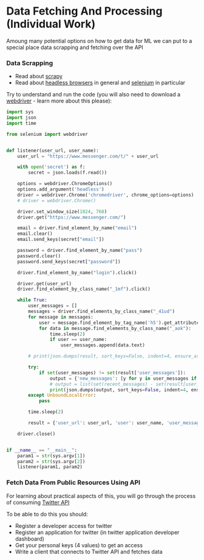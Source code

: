 # Data Fetching And Processing (Individual Work)

Amoung many potential options on how to get data for ML we can put to a special place data scrapping and fetching over the API

### Data Scrapping
* Read about [scrapy](https://scrapy.org/) 
* Read about [headless browsers](https://github.com/dhamaniasad/HeadlessBrowsers) in general and [selenium](https://www.seleniumhq.org/) in particular

Try to understand and run the code (you will also need to download a [webdriver](https://www.seleniumhq.org/projects/webdriver/) - learn more about this please):
```python
import sys
import json
import time

from selenium import webdriver


def listener(user_url, user_name):
    user_url = "https://www.messenger.com/t/" + user_url

    with open('secret') as f:
        secret = json.loads(f.read())

    options = webdriver.ChromeOptions()
    options.add_argument('headless')
    driver = webdriver.Chrome('chromedriver', chrome_options=options)
    # driver = webdriver.Chrome()

    driver.set_window_size(1024, 768)
    driver.get("https://www.messenger.com/")

    email = driver.find_element_by_name("email")
    email.clear()
    email.send_keys(secret["email"])

    password = driver.find_element_by_name("pass")
    password.clear()
    password.send_keys(secret["password"])

    driver.find_element_by_name("login").click()

    driver.get(user_url)
    driver.find_element_by_class_name("_1mf").click()

    while True:
        user_messages = []
        messages = driver.find_elements_by_class_name("_41ud")
        for message in messages:
            user = message.find_element_by_tag_name('h5').get_attribute('aria-label')
            for data in message.find_elements_by_class_name("_aok"):
                time.sleep(2)
                if user == user_name:
                    user_messages.append(data.text)

        # print(json.dumps(result, sort_keys=False, indent=4, ensure_ascii=False, separators=(',', ': ')))

        try:
            if set(user_messages) != set(result['user_messages']):
                output = {'new_messages': [y for y in user_messages if y not in result['user_messages']]}
                # output = list(set(recent_messages) - set(result[user_check]))
                print(json.dumps(output, sort_keys=False, indent=4, ensure_ascii=False, separators=(',', ': ')))
        except UnboundLocalError:
            pass

        time.sleep(2)

        result = {'user_url': user_url, 'user': user_name, 'user_messages': user_messages}

    driver.close()


if __name__ == "__main__":
    param1 = str(sys.argv[1])
    param2 = str(sys.argv[2])
    listener(param1, param2)
```


### Fetch Data From Public Resources Using API
For learning about practical aspects of this, you will go through the process of consuming [Twitter API](https://developer.twitter.com/)

To be able to do this you should:
* Register a developer access for twitter
* Register an application for twitter (in twitter application developer dashboard)
* Get your personal keys (4 values) to get an access 
* Write a client that connects to Twitter API and fetches data

